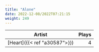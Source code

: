 ```yaml
---
title: "Alone"
date: 2022-12-08/2022T07:21:15
weight: 249
---
```




 Artist | Plays 
----- | -----:
[Heart]({{< ref "a30587">}}) | 4
